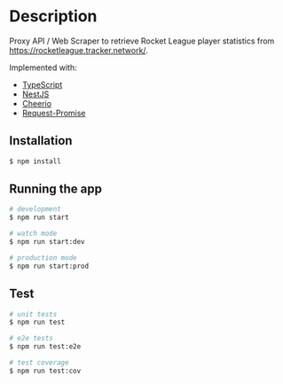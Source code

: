 # Description

Proxy API / Web Scraper to retrieve Rocket League player statistics from https://rocketleague.tracker.network/.

Implemented with:

- [TypeScript](https://www.typescriptlang.org/)
- [NestJS](https://nestjs.com/)
- [Cheerio](https://cheerio.js.org/)
- [Request-Promise](https://www.npmjs.com/package/request-promise)

## Installation

```bash
$ npm install
```

## Running the app

```bash
# development
$ npm run start

# watch mode
$ npm run start:dev

# production mode
$ npm run start:prod
```

## Test

```bash
# unit tests
$ npm run test

# e2e tests
$ npm run test:e2e

# test coverage
$ npm run test:cov
```
